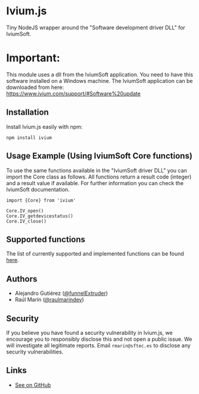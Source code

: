 # Ivium.js

Tiny NodeJS wrapper around the "Software development driver DLL" for IviumSoft.

# Important:

This module uses a dll from the IviumSoft application. You need to have this software installed on a Windows machine. The IviumSoft application can be downloaded from here: https://www.ivium.com/support/#Software%20update

## Installation

Install Ivium.js easily with npm:

```
npm install ivium
```

## Usage Example (Using IviumSoft Core functions)

To use the same functions available in the "IviumSoft driver DLL" you can import the Core class as follows. All functions return a result code (integer) and a result value if available. For further information you can check the IviumSoft documentation.

```
import {Core} from 'ivium'

Core.IV_open()
Core.IV_getdevicestatus()
Core.IV_close()
```

<!-- ## Usage Example (Using Ivium methods)

This is a wrapper around the Core functions that adds a few things:

- Exception management (you can find an example [here](https://github.com/SF-Tec/ivium/blob/main/docs/error_management.md)
- New functionalities

```
import {Ivium} from 'ivium'

Ivium.open_driver()
Ivium.get_device_status()
Ivium.close_driver()

``` -->

## Supported functions

The list of currently supported and implemented functions can be found [here](https://github.com/SF-Tec/ivium/blob/main/docs/method_list.md).

## Authors

- Alejandro Gutiérez ([@funnelExtruder](https://twitter.com/funnelExtruder))
- Raúl Marín ([@raulmarindev](https://twitter.com/raulmarindev))

## Security

If you believe you have found a security vulnerability in Ivium.js, we encourage you to responsibly disclose this and not open a public issue. We will investigate all legitimate reports. Email `rmarin@sftec.es` to disclose any security vulnerabilities.

## Links

- [See on GitHub](https://github.com/sf-tec/ivium)
<!-- - [See on PyPI](https://pypi.org/project/ivium) -->
